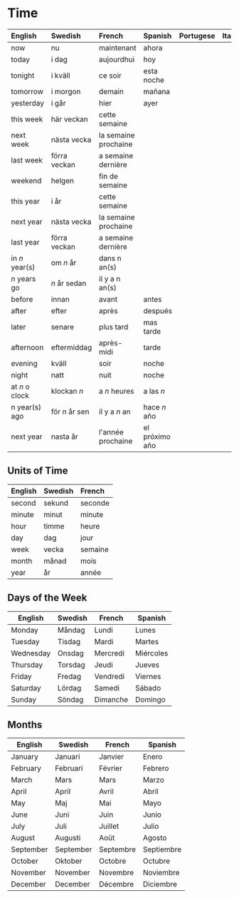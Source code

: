 # Time

| English        | Swedish        | French               | Spanish        | Portugese | Italian |
| :------------- | :------------- | :------------------- | :------------- | :-------- | :------ |
| now            | nu             | maintenant           | ahora          |           |         |
| today          | i dag          | aujourdhui           | hoy            |           |         |
| tonight        | i kväll        | ce soir              | esta noche     |           |         |
| tomorrow       | i morgon       | demain               | mañana         |           |         |
| yesterday      | i går          | hier                 | ayer           |           |         |
| this week      | här veckan     | cette semaine        |
| next week      | nästa vecka    | la semaine prochaine |
| last week      | förra veckan   | a semaine dernière   |
| weekend        | helgen         | fin de semaine       |
| this year      | i år           | cette semaine        |
| next year      | nästa vecka    | la semaine prochaine |
| last year      | förra veckan   | a semaine dernière   |
| in _n_ year(s) | om _n_ år      | dans n an(s)         |
| _n_ years go   | _n_ år sedan   | il y a n an(s)       |
| before         | innan          | avant                | antes          |           |         |
| after          | efter          | après                | después        |           |         |
| later          | senare         | plus tard            | mas tarde      |           |         |
| afternoon      | eftermiddag    | après-midi           | tarde          |           |         |
| evening        | kväll          | soir                 | noche          |           |         |
| night          | natt           | nuit                 | noche          |           |         |
| at _n_ o clock | klockan _n_    | a _n_ heures         | a las _n_      |           |         |
| n year(s) ago  | för _n_ år sen | il y a _n_ an        | hace _n_ año   |
| next year      | nasta år       | l'année prochaine    | el próximo año |

## Units of Time

| English | Swedish | French  |
| :------ | :------ | :------ |
| second  | sekund  | seconde |
| minute  | minut   | minute  |
| hour    | timme   | heure   |
| day     | dag     | jour    |
| week    | vecka   | semaine |
| month   | månad   | mois    |
| year    | år      | année   |

## Days of the Week

| English   | Swedish | French   | Spanish   |
| --------- | ------- | -------- | --------- |
| Monday    | Måndag  | Lundi    | Lunes     |
| Tuesday   | Tisdag  | Mardi    | Martes    |
| Wednesday | Onsdag  | Mercredi | Miércoles |
| Thursday  | Torsdag | Jeudi    | Jueves    |
| Friday    | Fredag  | Vendredi | Viernes   |
| Saturday  | Lördag  | Samedi   | Sábado    |
| Sunday    | Söndag  | Dimanche | Domingo   |

## Months

| English   | Swedish   | French    | Spanish    |
| --------- | --------- | --------- | ---------- |
| January   | Januari   | Janvier   | Enero      |
| February  | Februari  | Février   | Febrero    |
| March     | Mars      | Mars      | Marzo      |
| April     | April     | Avril     | Abril      |
| May       | Maj       | Mai       | Mayo       |
| June      | Juni      | Juin      | Junio      |
| July      | Juli      | Juillet   | Julio      |
| August    | Augusti   | Août      | Agosto     |
| September | September | Septembre | Septiembre |
| October   | Oktober   | Octobre   | Octubre    |
| November  | November  | Novembre  | Noviembre  |
| December  | December  | Décembre  | Diciembre  |
